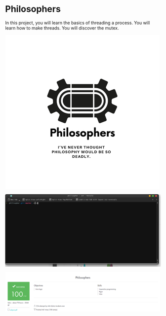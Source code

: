 # Philosophers

In this project, you will learn the basics of threading a process. You will learn how to make threads. You will discover the mutex.



![Image alt](https://github.com/Sviridovamd/Philosophers/blob/master/Philo_logo.png)

![Alt Text](https://github.com/Sviridovamd/Philosophers/blob/master/philo_work.gif)

![Image alt](https://github.com/Sviridovamd/Philosophers/blob/master/philo.png)
